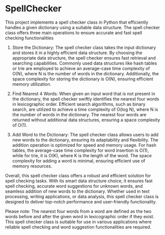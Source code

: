 # SpellChecker
This project implements a spell checker class in Python that efficiently handles a given dictionary using a suitable data structure. The spell checker class offers three main operations to ensure accurate and fast spell checking functionalities

1. Store the Dictionary:
The spell checker class takes the input dictionary and stores it in a highly efficient data structure. By choosing the appropriate data structure, the spell checker ensures fast retrieval and searching capabilities. Commonly used data structures like hash tables or trie are employed to achieve an average-case time complexity of O(N), where N is the number of words in the dictionary. Additionally, the space complexity for storing the dictionary is O(N), ensuring efficient memory utilization.

2. Find Nearest 4 Words:
When given an input word that is not present in the dictionary, the spell checker swiftly identifies the nearest four words in lexicographic order. Efficient search algorithms, such as binary search, are utilized to achieve a time complexity of O(log N), where N is the number of words in the dictionary. The nearest four words are returned without additional data structures, ensuring a space complexity of O(1).

3. Add Word to the Dictionary:
The spell checker class allows users to add new words to the dictionary, ensuring its adaptability and flexibility. The addition operation is optimized for speed and memory usage. For hash tables, the average-case time complexity for word insertion is O(1), while for trie, it is O(K), where K is the length of the word. The space complexity for adding a word is minimal, ensuring efficient use of memory resources.

Overall, this spell checker class offers a robust and efficient solution for spell checking tasks. With its smart data structure choice, it ensures fast spell checking, accurate word suggestions for unknown words, and seamless addition of new words to the dictionary. Whether used in text processing, writing applications, or data analysis, this spell checker class is designed to deliver top-notch performance and user-friendly functionality.

Please note: The nearest four words from a word are defined as the two words before and after the given word in lexicographic order if they exist. This spell checker class is suitable for use in various applications where reliable spell checking and word suggestion functionalities are required.
